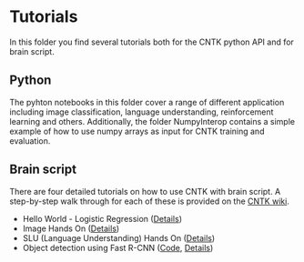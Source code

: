 # Tutorials

In this folder you find several tutorials both for the CNTK python API and for brain script. 

## Python

The pyhton notebooks in this folder cover a range of different application including 
image classification, language understanding, reinforcement learning and others. 
Additionally, the folder NumpyInterop contains a simple example of how to use 
numpy arrays as input for CNTK training and evaluation.

## Brain script

There are four detailed tutorials on how to use CNTK with brain script. 
A step-by-step walk through for each of these is provided on the [CNTK wiki](https://github.com/Microsoft/CNTK/wiki/Tutorials).

* Hello World - Logistic Regression ([Details](https://github.com/Microsoft/CNTK/wiki/Tutorial))
* Image Hands On ([Details](https://github.com/Microsoft/CNTK/wiki/Hands-On-Labs-Image-Recognition)) 
* SLU (Language Understanding) Hands On ([Details](https://github.com/Microsoft/CNTK/wiki/Hands-On-Labs-Language-Understanding))
* Object detection using Fast R-CNN ([Code](https://github.com/Microsoft/CNTK/tree/master/Examples/Image/Detection/FastRCNN), [Details](https://github.com/Microsoft/CNTK/wiki/Object-Detection-using-Fast-R-CNN))

